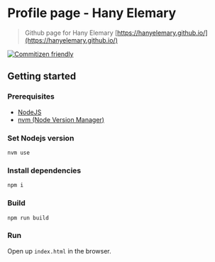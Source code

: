 # Profile page - Hany Elemary
> Github page for Hany Elemary [https://hanyelemary.github.io/](https://hanyelemary.github.io/)

[![Commitizen friendly](https://img.shields.io/badge/commitizen-friendly-brightgreen.svg)](http://commitizen.github.io/cz-cli/)

## Getting started

### Prerequisites
* [NodeJS](https://nodejs.org/en/)
* [nvm (Node Version Manager)](https://github.com/nvm-sh/nvm)

### Set Nodejs version
```
nvm use
```

### Install dependencies
```
npm i
```

### Build
```
npm run build
```

### Run
Open up `index.html` in the browser.
